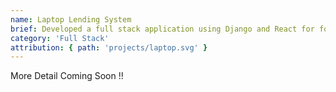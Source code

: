 ```yaml
---
name: Laptop Lending System
brief: Developed a full stack application using Django and React for form management and status tracking.
category: 'Full Stack'
attribution: { path: 'projects/laptop.svg' }
---
```


More Detail Coming Soon !!
